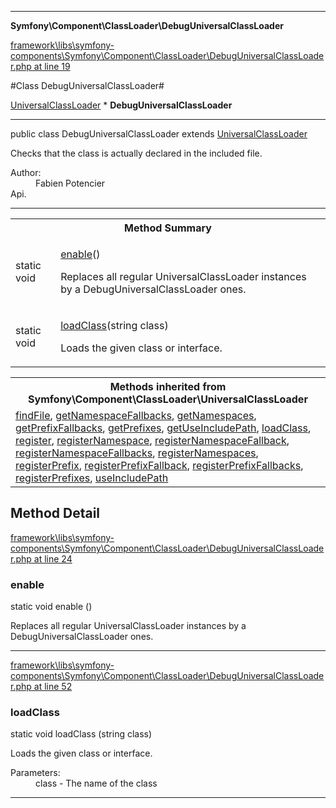 

- - -

**Symfony\Component\ClassLoader\DebugUniversalClassLoader**


<a href="https://github.com/JeyDotC/Hirudo/blob/master/framework/libs/symfony-components/Symfony/Component/ClassLoader/DebugUniversalClassLoader.php#L19" >framework\libs\symfony-components\Symfony\Component\ClassLoader\DebugUniversalClassLoader.php at line 19</a>

#Class DebugUniversalClassLoader#

<a href="https://github.com/JeyDotC/Hirudo-docs/blob/master/symfony/component/classloader/UniversalClassLoader.md">UniversalClassLoader</a>
    * **DebugUniversalClassLoader**




- - -

<p class="signature"><span class='k'>public  class</span> <span class='nx'>DebugUniversalClassLoader</span>
extends <a href="https://github.com/JeyDotC/Hirudo-docs/blob/master/symfony/component/classloader/UniversalClassLoader.md">UniversalClassLoader</a>

</p>

<div class="comment" id="overview_description"><p>Checks that the class is actually declared in the included file.</p></div>

<dl>
<dt>Author:</dt>
<dd>Fabien Potencier <fabien@symfony.com></dd>
<dt>Api.</dt>
</dl>


- - -

<table id="summary_method">
<tr><th colspan="2">Method Summary</th></tr>
<tr>
<td><span class='k'>static </span> <span class='nx'>void</span></td>
<td class="description"><p class="name"><a href="#enable">enable</a>()</p><p class="description">Replaces all regular UniversalClassLoader instances by a DebugUniversalClassLoader ones.</p></td>
</tr>
<tr>
<td><span class='k'>static </span> <span class='nx'>void</span></td>
<td class="description"><p class="name"><a href="#loadclass">loadClass</a>(string class)</p><p class="description">Loads the given class or interface.</p></td>
</tr>
</table>

<table class="inherit">
<tr><th colspan="2">Methods inherited from Symfony\Component\ClassLoader\UniversalClassLoader</th></tr>
<tr><td><a href="https://github.com/JeyDotC/Hirudo-docs/blob/master/symfony/component/classloader/UniversalClassLoader.md#findFile">findFile</a>, <a href="https://github.com/JeyDotC/Hirudo-docs/blob/master/symfony/component/classloader/UniversalClassLoader.md#getNamespaceFallbacks">getNamespaceFallbacks</a>, <a href="https://github.com/JeyDotC/Hirudo-docs/blob/master/symfony/component/classloader/UniversalClassLoader.md#getNamespaces">getNamespaces</a>, <a href="https://github.com/JeyDotC/Hirudo-docs/blob/master/symfony/component/classloader/UniversalClassLoader.md#getPrefixFallbacks">getPrefixFallbacks</a>, <a href="https://github.com/JeyDotC/Hirudo-docs/blob/master/symfony/component/classloader/UniversalClassLoader.md#getPrefixes">getPrefixes</a>, <a href="https://github.com/JeyDotC/Hirudo-docs/blob/master/symfony/component/classloader/UniversalClassLoader.md#getUseIncludePath">getUseIncludePath</a>, <a href="https://github.com/JeyDotC/Hirudo-docs/blob/master/symfony/component/classloader/UniversalClassLoader.md#loadClass">loadClass</a>, <a href="https://github.com/JeyDotC/Hirudo-docs/blob/master/symfony/component/classloader/UniversalClassLoader.md#register">register</a>, <a href="https://github.com/JeyDotC/Hirudo-docs/blob/master/symfony/component/classloader/UniversalClassLoader.md#registerNamespace">registerNamespace</a>, <a href="https://github.com/JeyDotC/Hirudo-docs/blob/master/symfony/component/classloader/UniversalClassLoader.md#registerNamespaceFallback">registerNamespaceFallback</a>, <a href="https://github.com/JeyDotC/Hirudo-docs/blob/master/symfony/component/classloader/UniversalClassLoader.md#registerNamespaceFallbacks">registerNamespaceFallbacks</a>, <a href="https://github.com/JeyDotC/Hirudo-docs/blob/master/symfony/component/classloader/UniversalClassLoader.md#registerNamespaces">registerNamespaces</a>, <a href="https://github.com/JeyDotC/Hirudo-docs/blob/master/symfony/component/classloader/UniversalClassLoader.md#registerPrefix">registerPrefix</a>, <a href="https://github.com/JeyDotC/Hirudo-docs/blob/master/symfony/component/classloader/UniversalClassLoader.md#registerPrefixFallback">registerPrefixFallback</a>, <a href="https://github.com/JeyDotC/Hirudo-docs/blob/master/symfony/component/classloader/UniversalClassLoader.md#registerPrefixFallbacks">registerPrefixFallbacks</a>, <a href="https://github.com/JeyDotC/Hirudo-docs/blob/master/symfony/component/classloader/UniversalClassLoader.md#registerPrefixes">registerPrefixes</a>, <a href="https://github.com/JeyDotC/Hirudo-docs/blob/master/symfony/component/classloader/UniversalClassLoader.md#useIncludePath">useIncludePath</a></td></tr></table>

<h2 id="detail_method">Method Detail</h2>

<a href="https://github.com/JeyDotC/Hirudo/blob/master/framework/libs/symfony-components/Symfony/Component/ClassLoader/DebugUniversalClassLoader.php#L24" >framework\libs\symfony-components\Symfony\Component\ClassLoader\DebugUniversalClassLoader.php at line 24</a>

<h3 id="enable()">enable</h3>
<span class='k'>static </span> <span class='nx'>void</span> <span class='nf'>enable</span> ()

<div class="details">
<p>Replaces all regular UniversalClassLoader instances by a DebugUniversalClassLoader ones.</p>
</div>

- - -


<a href="https://github.com/JeyDotC/Hirudo/blob/master/framework/libs/symfony-components/Symfony/Component/ClassLoader/DebugUniversalClassLoader.php#L52" >framework\libs\symfony-components\Symfony\Component\ClassLoader\DebugUniversalClassLoader.php at line 52</a>

<h3 id="loadClass()">loadClass</h3>
<span class='k'>static </span> <span class='nx'>void</span> <span class='nf'>loadClass</span> (string class)

<div class="details">
<p>Loads the given class or interface.</p><dl>
<dt>Parameters:</dt>
<dd>class - The name of the class</dd>
</dl>

</div>

- - -

